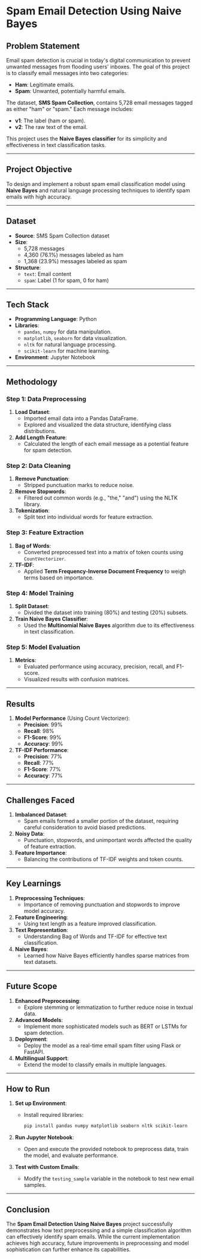 # Spam Email Detection Using Naive Bayes

## Problem Statement

Email spam detection is crucial in today's digital communication to prevent unwanted messages from flooding users' inboxes. The goal of this project is to classify email messages into two categories:
- **Ham**: Legitimate emails.
- **Spam**: Unwanted, potentially harmful emails.

The dataset, **SMS Spam Collection**, contains 5,728 email messages tagged as either "ham" or "spam." Each message includes:
- **v1**: The label (ham or spam).
- **v2**: The raw text of the email.

This project uses the **Naive Bayes classifier** for its simplicity and effectiveness in text classification tasks.

---

## Project Objective

To design and implement a robust spam email classification model using **Naive Bayes** and natural language processing techniques to identify spam emails with high accuracy.

---

## Dataset

- **Source**: SMS Spam Collection dataset
- **Size**: 
  - 5,728 messages
  - 4,360 (76.1%) messages labeled as ham
  - 1,368 (23.9%) messages labeled as spam
- **Structure**:
  - `text`: Email content
  - `spam`: Label (1 for spam, 0 for ham)

---

## Tech Stack

- **Programming Language**: Python
- **Libraries**:
  - `pandas`, `numpy` for data manipulation.
  - `matplotlib`, `seaborn` for data visualization.
  - `nltk` for natural language processing.
  - `scikit-learn` for machine learning.
- **Environment**: Jupyter Notebook

---

## Methodology

### Step 1: Data Preprocessing
1. **Load Dataset**:
   - Imported email data into a Pandas DataFrame.
   - Explored and visualized the data structure, identifying class distributions.
2. **Add Length Feature**:
   - Calculated the length of each email message as a potential feature for spam detection.

### Step 2: Data Cleaning
1. **Remove Punctuation**:
   - Stripped punctuation marks to reduce noise.
2. **Remove Stopwords**:
   - Filtered out common words (e.g., "the," "and") using the NLTK library.
3. **Tokenization**:
   - Split text into individual words for feature extraction.

### Step 3: Feature Extraction
1. **Bag of Words**:
   - Converted preprocessed text into a matrix of token counts using `CountVectorizer`.
2. **TF-IDF**:
   - Applied **Term Frequency-Inverse Document Frequency** to weigh terms based on importance.

### Step 4: Model Training
1. **Split Dataset**:
   - Divided the dataset into training (80%) and testing (20%) subsets.
2. **Train Naive Bayes Classifier**:
   - Used the **Multinomial Naive Bayes** algorithm due to its effectiveness in text classification.

### Step 5: Model Evaluation
1. **Metrics**:
   - Evaluated performance using accuracy, precision, recall, and F1-score.
   - Visualized results with confusion matrices.

---

## Results

1. **Model Performance** (Using Count Vectorizer):
   - **Precision**: 99%
   - **Recall**: 98%
   - **F1-Score**: 99%
   - **Accuracy**: 99%
2. **TF-IDF Performance**:
   - **Precision**: 77%
   - **Recall**: 77%
   - **F1-Score**: 77%
   - **Accuracy**: 77%

---

## Challenges Faced

1. **Imbalanced Dataset**:
   - Spam emails formed a smaller portion of the dataset, requiring careful consideration to avoid biased predictions.
2. **Noisy Data**:
   - Punctuation, stopwords, and unimportant words affected the quality of feature extraction.
3. **Feature Importance**:
   - Balancing the contributions of TF-IDF weights and token counts.

---

## Key Learnings

1. **Preprocessing Techniques**:
   - Importance of removing punctuation and stopwords to improve model accuracy.
2. **Feature Engineering**:
   - Using text length as a feature improved classification.
3. **Text Representation**:
   - Understanding Bag of Words and TF-IDF for effective text classification.
4. **Naive Bayes**:
   - Learned how Naive Bayes efficiently handles sparse matrices from text datasets.

---

## Future Scope

1. **Enhanced Preprocessing**:
   - Explore stemming or lemmatization to further reduce noise in textual data.
2. **Advanced Models**:
   - Implement more sophisticated models such as BERT or LSTMs for spam detection.
3. **Deployment**:
   - Deploy the model as a real-time email spam filter using Flask or FastAPI.
4. **Multilingual Support**:
   - Extend the model to classify emails in multiple languages.

---

## How to Run

1. **Set up Environment**:
   - Install required libraries:
     ```bash
     pip install pandas numpy matplotlib seaborn nltk scikit-learn
     ```
2. **Run Jupyter Notebook**:
   - Open and execute the provided notebook to preprocess data, train the model, and evaluate performance.

3. **Test with Custom Emails**:
   - Modify the `testing_sample` variable in the notebook to test new email samples.

---

## Conclusion

The **Spam Email Detection Using Naive Bayes** project successfully demonstrates how text preprocessing and a simple classification algorithm can effectively identify spam emails. While the current implementation achieves high accuracy, future improvements in preprocessing and model sophistication can further enhance its capabilities.

